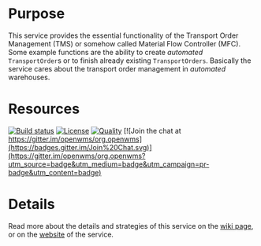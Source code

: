 # Purpose
This service provides the essential functionality of the Transport Order Management (TMS) or somehow called Material Flow Controller (MFC).
Some example functions are the ability to create
_automated_ `TransportOrder`s or to finish already existing `TransportOrders`. Basically the service cares about the transport order
management in _automated_ warehouses.

# Resources
[![Build status](https://img.shields.io/travis/openwms/org.openwms.tms.transportation.svg?style=flat-square)](https://travis-ci.com/openwms/org.openwms.tms.transportation)
[![License](https://img.shields.io/badge/License-Apache%202.0-blue.svg)](LICENSE)
[![Quality](https://sonarcloud.io/api/project_badges/measure?project=org.openwms:org.openwms.tms.transportation&metric=alert_status)](https://sonarcloud.io/dashboard?id=org.openwms:org.openwms.tms.transportation)
[![Join the chat at https://gitter.im/openwms/org.openwms](https://badges.gitter.im/Join%20Chat.svg)](https://gitter.im/openwms/org.openwms?utm_source=badge&utm_medium=badge&utm_campaign=pr-badge&utm_content=badge)

# Details
Read more about the details and strategies of this service on the [wiki page](https://openwms.atlassian.net/l/c/fvPkbPDF), or on the
[website](https://openwms.github.io/org.openwms.tms.transportation/) of the service.